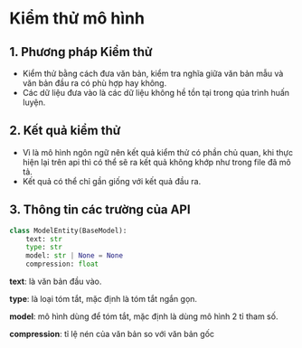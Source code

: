 # Kiểm thử mô hình

## 1. Phương pháp Kiểm thử

- Kiểm thử bằng cách đưa văn bản, kiểm tra nghĩa giữa văn bản mẫu và văn bản đầu ra có phù hợp hay không.
- Các dữ liệu đưa vào là các dữ liệu không hề tồn tại trong qúa trình huấn luyện.

## 2. Kết quả kiểm thử
- Vì là mô hình ngôn ngữ nên kết quả kiểm thử có phần chủ quan, khi thực hiện lại trên api thì có thể sẽ ra kết quả không khớp như trong file đã mô tả.
- Kết quả có thể chỉ gần giống với kết quả đầu ra.

## 3. Thông tin các trường của API
``` python
class ModelEntity(BaseModel):
    text: str
    type: str
    model: str | None = None
    compression: float
```
**text**: là văn bản đầu vào. <br>

**type**: là loại tóm tắt, mặc định là tóm tắt ngắn gọn. <br>

**model**: mô hình dùng để tóm tắt, mặc định là dùng mô hình 2 tỉ tham số. <br>

**compression**: tỉ lệ nén của văn bản so với văn bản gốc